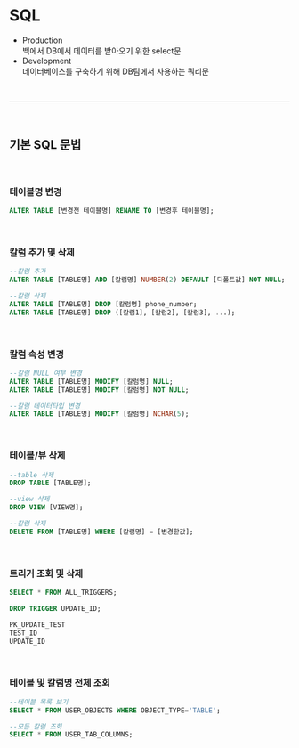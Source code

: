 # SQL

- Production <br>
  백에서 DB에서 데이터를 받아오기 위한 select문
- Development <br>
  데이터베이스를 구축하기 위해 DB팀에서 사용하는 쿼리문

<br>

---

<br>

## 기본 SQL 문법

<br>

### 테이블명 변경

```SQL
ALTER TABLE [변경전 테이블명] RENAME TO [변경후 테이블명];
```

<br>

### 칼럼 추가 및 삭제

```SQL
--칼럼 추가
ALTER TABLE [TABLE명] ADD [칼럼명] NUMBER(2) DEFAULT [디폴트값] NOT NULL;

--칼럼 삭제
ALTER TABLE [TABLE명] DROP [칼럼명] phone_number;
ALTER TABLE [TABLE명] DROP ([칼럼1], [칼럼2], [칼럼3], ...);
```

<br>

### 칼럼 속성 변경

```SQL
--칼럼 NULL 여부 변경
ALTER TABLE [TABLE명] MODIFY [칼럼명] NULL;
ALTER TABLE [TABLE명] MODIFY [칼럼명] NOT NULL;

--칼럼 데이터타입 변경
ALTER TABLE [TABLE명] MODIFY [칼럼명] NCHAR(5);
```

<br>

### 테이블/뷰 삭제

```SQL
--table 삭제
DROP TABLE [TABLE명];

--view 삭제
DROP VIEW [VIEW명];

--칼럼 삭제
DELETE FROM [TABLE명] WHERE [칼럼명] = [변경할값];
```

<br>

### 트리거 조회 및 삭제

```SQL
SELECT * FROM ALL_TRIGGERS;

DROP TRIGGER UPDATE_ID;

PK_UPDATE_TEST
TEST_ID
UPDATE_ID
```

<br>

### 테이블 및 칼럼명 전체 조회

```sql
--테이블 목록 보기
SELECT * FROM USER_OBJECTS WHERE OBJECT_TYPE='TABLE';

--모든 칼럼 조회
SELECT * FROM USER_TAB_COLUMNS;
```
